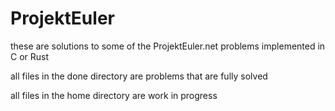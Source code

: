 # ProjektEuler

these are solutions to some of the ProjektEuler.net problems implemented in C or Rust

all files in the done directory are problems that are fully solved  

all files in the home directory are work in progress
